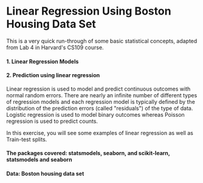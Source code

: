 # Linear Regression Using Boston Housing Data Set

This is a very quick run-through of some basic statistical concepts, adapted from Lab 4 in Harvard's CS109 course. 

#### 1. Linear Regression Models

#### 2. Prediction using linear regression
Linear regression is used to model and predict continuous outcomes with normal random errors. There are nearly an infinite number of different types of regression models and each regression model is typically defined by the distribution of the prediction errors (called "residuals") of the type of data. Logistic regression is used to model binary outcomes whereas Poisson regression is used to predict counts. 

In this exercise, you will see some examples of linear regression as well as Train-test splits.

#### The packages covered: statsmodels, seaborn, and scikit-learn, statsmodels and seaborn 

#### Data: Boston housing data set
